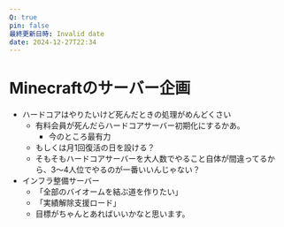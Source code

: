 ```yaml
---
Q: true
pin: false
最終更新日時: Invalid date
date: 2024-12-27T22:34
---
```

# Minecraftのサーバー企画

- ハードコアはやりたいけど死んだときの処理がめんどくさい
    - 有料会員が死んだらハードコアサーバー初期化にするかあ。
        - 今のところ最有力
    - もしくは月1回復活の日を設ける？
    - そもそもハードコアサーバーを大人数でやること自体が間違ってるから、3～4人位でやるのが一番いいんじゃない？
- インフラ整備サーバー
    - 「全部のバイオームを結ぶ道を作りたい」
    - 「実績解除支援ロード」
    - 目標がちゃんとあればいいかなと思います。
